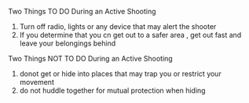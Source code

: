 Two Things TO DO During an Active Shooting

1. Turn off radio, lights or any device that may alert the shooter
2. If you determine that you cn get out to a safer area , get out fast and leave your belongings behind

Two Things NOT TO DO During an Active Shooting

1.  donot get or hide into places that may trap you or restrict your movement
2.  do not huddle together for mutual protection when hiding
